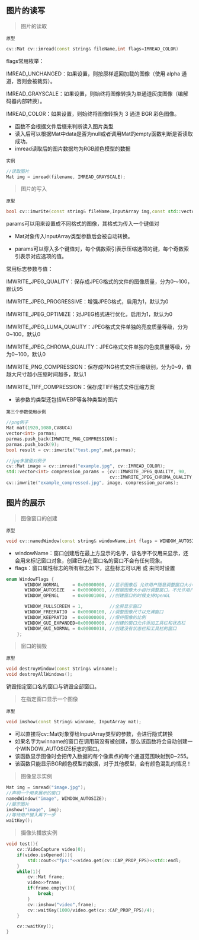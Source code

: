 ## 图片的读写

>  图片的读取

`原型`

```c++
cv::Mat cv::imread(const string& fileName,int flags=IMREAD_COLOR)
```

flags常用枚举：

IMREAD_UNCHANGED：如果设置，则按原样返回加载的图像（使用 alpha 通道，否则会被裁剪）。

IMREAD_GRAYSCALE：如果设置，则始终将图像转换为单通道灰度图像（编解码器内部转换）。

IMREAD_COLOR：如果设置，则始终将图像转换为 3 通道 BGR 彩色图像。

* 函数不会根据文件后缀来判断读入图片类型
* 读入后可以根据Mat中data是否为null或者调用Mat的empty函数判断是否读取成功。
* imread读取后的图片数据均为RGB颜色模型的数据

`实例`

```c++
//读取图片
Mat img = imread(filename, IMREAD_GRAYSCALE);
```
> 图片的写入

`原型`


```c++
bool cv::imwrite(const string& fileName,InputArray img,const std::vector<int>& params = std::vector<int>())
```

params可以用来设置成不同格式的图像，其格式为传入一个键值对

* Mat对象传入InputArray类型参数后会被自动转换。

* params可以穿入多个键值对，每个偶数索引表示压缩选项的键，每个奇数索引表示对应选项的值。

常用标志参数与值：

IMWRITE_JPEG_QUALITY：保存成JPEG格式的文件的图像质量，分为0～100，默认95

IMWRITE_JPEG_PROGRESSIVE：增强JPEG格式，启用为1，默认为0

IMWRITE_JPEG_OPTIMIZE：对JPEG格式进行优化，启用为1，默认为0

IMWRITE_JPEG_LUMA_QUALITY：JPEG格式文件单独的亮度质量等级，分为0~100，默认0

IMWRITE_JPEG_CHROMA_QUALITY：JPEG格式文件单独的色度质量等级，分为0~100，默认0

IMWRITE_PNG_COMPRESSION：保存成PNG格式文件压缩级别，分为0~9，值越大尺寸越小压缩时间越多，默认1

IMWRITE_TIFF_COMPRESSION：保存成TIFF格式文件压缩方案

* 该参数的类型还包括WEBP等各种类型的图片

`第三个参数使用示例`

```c++
//png例子
Mat mat(1920,1080,CV8UC4)
vector<int> parmas;
parmas.push_back(IMWRITE_PNG_COMPRESSION);
parmas.push_back(9);
bool result = cv::imwrite("test.png",mat,parmas);

//jpg多键值对例子
cv::Mat image = cv::imread("example.jpg", cv::IMREAD_COLOR);
std::vector<int> compression_params = {cv::IMWRITE_JPEG_QUALITY, 90,
                                       cv::IMWRITE_JPEG_CHROMA_QUALITY, 50};
cv::imwrite("example_compressed.jpg", image, compression_params);
```



## 图片的展示

> 图像窗口的创建

`原型`

```c++
void cv::namedWindow(const string& windowName,int flags = WINDOW_AUTOSIZE)
```

* windowName：窗口创建后在最上方显示的名字，该名字不仅用来显示，还会用来标记窗口对象，创建已存在窗口名的窗口不会有任何现象。
* flags：窗口属性标志的所有标志如下，这些标志可以用 或 来同时设置

```c++
enum WindowFlags {
       WINDOW_NORMAL     = 0x00000000, //显示图像后 允许用户随意调整窗口大小
       WINDOW_AUTOSIZE   = 0x00000001, //根据图像大小自行调整窗口，不允许用户调整大小
       WINDOW_OPENGL     = 0x00001000, //创建窗口的时候支持OpenGL

       WINDOW_FULLSCREEN = 1,          //全屏显示窗口
       WINDOW_FREERATIO  = 0x00000100, //调整图像尺寸以充满窗口
       WINDOW_KEEPRATIO  = 0x00000000, //保持图像的比例
       WINDOW_GUI_EXPANDED=0x00000000, //创建的窗口允许添加工具栏和状态栏
       WINDOW_GUI_NORMAL = 0x00000010, //创建没有状态栏和工具栏的窗口
    };
```

> 窗口的销毁

`原型`

```c++
void destroyWindow(const String& winname);
void destroyAllWindows();
```
销毁指定窗口名的窗口与销毁全部窗口。

> 在指定窗口显示一个图像

`原型`

```c++
void imshow(const String& winname, InputArray mat);
```

* 可以直接将cv::Mat对象穿给InputArray类型的参数，会进行隐式转换
* 如果名字为winname的窗口在调用前没有被创建，那么该函数将会自动创建一个WINDOW_AUTOSIZE标志的窗口。
* 该函数显示图像时会把传入数据的每个像素点的每个通道范围映射到0~255。
* 该函数只能显示BGR颜色模型的数据，对于其他模型，会有颜色混乱的情况！

> 图像显示实例

```c++
Mat img = imread("image.jpg");
//声明一个用来展示的窗口
namedWindow("image", WINDOW_AUTOSIZE);
//展示图片
imshow("image", img);
//等待用户键入再下一步
waitKey();
```

> 摄像头播放实例

```c++
void test(){
    cv::VideoCapture video(0);
    if(video.isOpened()){
        std::cout<<"fps:"<<video.get(cv::CAP_PROP_FPS)<<std::endl;
    }
    while(1){
        cv::Mat frame;
        video>>frame;
        if(frame.empty()){
            break;
        }
        cv::imshow("video",frame);
        cv::waitKey(1000/video.get(cv::CAP_PROP_FPS)/4);
    }

    cv::waitKey();
}
```

